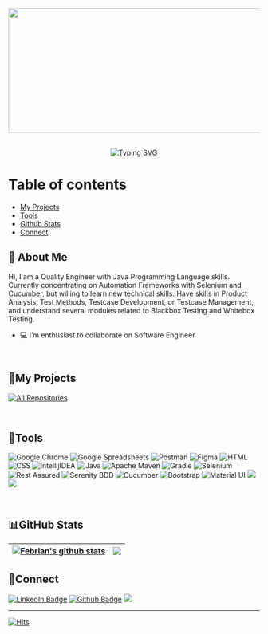 <div id="header" align="center">
  <img align='center' src='https://user-images.githubusercontent.com/121234492/222883933-589dfb13-842f-4f05-bedf-2039a1864b3e.jpg' width='1000' height='250'/>
</div>

<br>

<div id="header" align="center">
  <p><a href="https://git.io/typing-svg"><img align="center" src="https://readme-typing-svg.herokuapp.com?font=pacifico&size=35&pause=5000&color=34495e&center=true&vCenter=true&width=435&lines=Hi+%F0%9F%91%8B%2C+I'm+Febrian;Quality+Engineer;Nice+too+see+you" alt="Typing SVG" /></a></p>
</div>

# Table of contents
<!--ts-->
   * [My Projects](#my-projects)
   * [Tools](#tools)
   * [Github Stats](#github-stats)
   * [Connect](#connect)
<!--te-->

## :boy: About Me

Hi, I am a Quality Engineer with Java Programming Language skills. Currently concentrating on Automation Frameworks with Selenium and Cucumber, but willing to learn new technical skills. Have skills in Product Analysis, Test Methods, Testcase Development, or Testcase Management, and understand several modules related to Blackbox Testing and Whitebox Testing.
<br>

- 💻 I’m enthusiast to collaborate on Software Engineer

<br>

## 📘My Projects</h2>

<a href="https://github.com/rizkysyahrir?tab=repositories"><img alt="All Repositories" title="All Repositories" src="https://custom-icon-badges.demolab.com/badge/-Click%20Here%20For%20All%20My%20Repos-1F222E?style=for-the-badge&logoColor=white&logo=repo"/></a>

<br>

## 🔨Tools

![Google Chrome](https://img.shields.io/badge/Google%20Chrome-4285F4?style=for-the-badge&logo=GoogleChrome&logoColor=white)
![Google Spreadsheets](https://img.shields.io/badge/-Google%20Spreadsheets-4bc47b?style=for-the-badge&logoColor=black)
![Postman](https://img.shields.io/badge/Postman-FF6C37?style=for-the-badge&logo=postman&logoColor=white)
![Figma](https://img.shields.io/badge/figma-%23F24E1E.svg?style=for-the-badge&logo=figma&logoColor=white)
![HTML](https://img.shields.io/badge/html5-%23E34F26.svg?style=for-the-badge&logo=html5&logoColor=white)
![CSS](https://img.shields.io/badge/css3-%231572B6.svg?style=for-the-badge&logo=css3&logoColor=white)
![IntellijIDEA](https://img.shields.io/badge/IntelliJIDEA-000000.svg?style=for-the-badge&logo=intellij-idea&logoColor=white)
![Java](https://img.shields.io/badge/java-%23ED8B00.svg?style=for-the-badge&logo=java&logoColor=white)
![Apache Maven](https://img.shields.io/badge/Apache%20Maven-C71A36?style=for-the-badge&logo=Apache%20Maven&logoColor=white)
![Gradle](https://img.shields.io/badge/Gradle-02303A.svg?style=for-the-badge&logo=Gradle&logoColor=white)
![Selenium](https://img.shields.io/badge/-selenium-%43B02A?style=for-the-badge&logo=selenium&logoColor=white)
![Rest Assured](https://img.shields.io/badge/-rest%20assured-000000?style=for-the-badge&logoColor=black)
![Serenity BDD](https://img.shields.io/badge/-serenity%20bdd-16a67a?style=for-the-badge&logoColor=black)
![Cucumber](https://img.shields.io/badge/-cucumber-4bc47b?style=for-the-badge&logoColor=black)
![Bootstrap](https://img.shields.io/badge/bootstrap-%23563D7C.svg?style=for-the-badge&logo=bootstrap&logoColor=white)
![Material UI](https://img.shields.io/badge/materialui-%231572B6.svg?style=for-the-badge&logo=mui&logoColor=white)
<img src="https://img.shields.io/badge/Flaticon-38B2AC?style=for-the-badge&logo=tailwind-css&logoColor=white" />
<img src="https://img.shields.io/badge/Agile-CD7E26?style=for-the-badge&logo=agile&logoColor=white" />

<br/>

## 📊GitHub Stats

| <a href="https://github.com/rizkysyahrir/github-readme-stats"><img align="center" src="https://github-readme-stats.vercel.app/api?username=rizkysyahrir&show_icons=true&include_all_commits=true&theme=buefy&hide_border=true" alt="Febrian's github stats" /></a> | <a href="https://github.com/anuraghazra/github-readme-stats"><img align="center" src="https://github-readme-stats.vercel.app/api/top-langs/?username=rizkysyahrir&layout=compact&theme=buefy&hide_border=true" /></a> |
| ------------- | ------------- |

 ## 🔗Connect
<p>
  <a href="https://www.linkedin.com/in/febrian-syahrir-rizky-9a4238166/"><img src="https://img.shields.io/badge/LinkedIn-blue?style=for-the-badge&logo=linkedin&logoColor=white" alt="LinkedIn Badge"/></a>
  <a href="https://github.com/rizkysyahrir"><img src="https://img.shields.io/badge/Github-black?style=for-the-badge&logo=Github&logoColor=white" alt="Github Badge"/></a>
  <a href="https://www.youtube.com/channel/UCmNV5hqueLvn6ON7h-a34xQ" target="blank"><img src="https://img.shields.io/badge/-youtube-red?style=for-the-badge&logo=youtube"/></a>
</p>


---
[![Hits](https://hits.seeyoufarm.com/api/count/incr/badge.svg?url=https%3A%2F%2Fgithub.com%2Fgjbae1212%2Fhit-counter&count_bg=%2379C83D&title_bg=%23555555&icon=github.svg&icon_color=%23E7E7E7&title=Visited&edge_flat=false)](https://hits.seeyoufarm.com)
